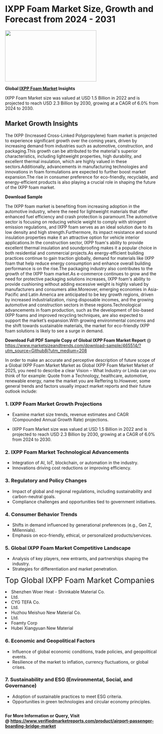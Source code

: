 <H1>IXPP Foam Market Size, Growth and Forecast from 2024 - 2031</H1><img class="aligncenter size-medium wp-image-584254" src="https://thirdeyenews.in/wp-content/uploads/2024/09/Global-Market-Research-300x168.jpeg" alt="" width="300" height="168" /><p><strong>Global&nbsp;<a href="https://www.marketsizeandtrends.com/download-sample/465514/?utm_source=Github8j?utm_medium=208">IXPP Foam Market</a> Insights</strong></p><p>IXPP Foam Market size was valued at USD 1.5 Billion in 2022 and is projected to reach USD 2.3 Billion by 2030, growing at a CAGR of 6.0% from 2024 to 2030.</p><p><h2>Market Growth Insights</h2> <p>The IXPP (Increased Cross-Linked Polypropylene) foam market is projected to experience significant growth over the coming years, driven by increasing demand from industries such as automotive, construction, and packaging.This growth can be attributed to the material's superior characteristics, including lightweight properties, high durability, and excellent thermal insulation, which are highly valued in these sectors.Additionally, advancements in manufacturing technologies and innovations in foam formulations are expected to further boost market expansion.The rise in consumer preference for eco-friendly, recyclable, and energy-efficient products is also playing a crucial role in shaping the future of the IXPP foam market.</p> <p><strong>Download Sample</strong></p> <p>The IXPP foam market is benefiting from increasing adoption in the automotive industry, where the need for lightweight materials that offer enhanced fuel efficiency and crash protection is paramount.The automotive sector is focusing on reducing vehicle weight to comply with stringent emission regulations, and IXPP foam serves as an ideal solution due to its low density and high strength.Furthermore, its impact resistance and sound insulation properties make it an attractive option for vehicle interior applications.In the construction sector, IXPP foam's ability to provide excellent thermal insulation and soundproofing makes it a popular choice in both residential and commercial projects.As energy-efficient building practices continue to gain traction globally, demand for materials like IXPP foam that help reduce energy consumption and enhance overall building performance is on the rise.The packaging industry also contributes to the growth of the IXPP foam market.As e-commerce continues to grow and the need for protective packaging solutions increases, IXPP foam's ability to provide cushioning without adding excessive weight is highly valued by manufacturers and consumers alike.Moreover, emerging economies in Asia-Pacific and Latin America are anticipated to be key growth regions, driven by increased industrialization, rising disposable incomes, and the growing automotive and construction sectors in these regions.Technological advancements in foam production, such as the development of bio-based IXPP foams and improved recycling techniques, are also expected to support the market’s expansion.With growing environmental concerns and the shift towards sustainable materials, the market for eco-friendly IXPP foam solutions is likely to see a surge in demand.<p><span class=""><strong>Download Full PDF Sample Copy of Global IXPP Foam Market Report</strong> @ <a href="https://www.marketsizeandtrends.com/download-sample/465514/?utm_source=Github8j?utm_medium=208" target="_blank">https://www.marketsizeandtrends.com/download-sample/465514/?utm_source=Github8j?utm_medium=208</a></span></p><p>In order to make an accurate and perceptive description of future scope of a Global&nbsp;IXPP Foam Market Market as Global&nbsp;IXPP Foam Market Market of 2025, you need to describe a clear Vision &ndash; What Industry or Linda can you think of for example: Quote from a Technology, healthcare, automotive, renewable energy, name the market you are Reffering to.However, some general trends and factors usually impact market reports and their future outlook include:</p><h3>1.&nbsp;<strong>IXPP Foam Market Growth Projections</strong></h3><ul><li>Examine market size trends, revenue estimates and CAGR (Compounded Annual Growth Rate) projections.</li><li><p>IXPP Foam Market size was valued at USD 1.5 Billion in 2022 and is projected to reach USD 2.3 Billion by 2030, growing at a CAGR of 6.0% from 2024 to 2030.</p></li></ul><h3>2.&nbsp;<strong>IXPP Foam Market Technological Advancements</strong></h3><ul><li>Integration of AI, IoT, blockchain, or automation in the industry.</li><li>Innovations driving cost reductions or improving efficiency.</li></ul><h3>3.&nbsp;<strong>Regulatory and Policy Changes</strong></h3><ul><li>Impact of global and regional regulations, including sustainability and carbon-neutral goals.</li><li>Compliance challenges and opportunities tied to government initiatives.</li></ul><h3>4.&nbsp;<strong>Consumer Behavior Trends</strong></h3><ul><li>Shifts in demand influenced by generational preferences (e.g., Gen Z, Millennials).</li><li>Emphasis on eco-friendly, ethical, or personalized products/services.</li></ul><h3>5.&nbsp;<strong>Global IXPP Foam Market Competitive Landscape</strong></h3><ul><li>Analysis of key players, new entrants, and partnerships shaping the industry.</li><li>Strategies for differentiation and market penetration.</li></ul><p data-pm-slice="1 1 []"><span style="color: inherit; font-family: inherit; font-size: 25px;">Top Global IXPP Foam Market Companies</span></p><div class="" data-test-id=""><p><li>Shenzhen Woer Heat - Shrinkable Material Co.</li><li> Ltd.</li><li> CYG TEFA Co.</li><li> Ltd.</li><li> Huzhou Meishuo New Material Co.</li><li> Ltd.</li><li> Foamty Corp</li><li> Hubei Xiangyuan New Material</li></p></div><h3>6.&nbsp;<strong>Economic and Geopolitical Factors</strong></h3><ul><li>Influence of global economic conditions, trade policies, and geopolitical events.</li><li>Resilience of the market to inflation, currency fluctuations, or global crises.</li></ul><h3>7.&nbsp;<strong>Sustainability and ESG (Environmental, Social, and Governance)</strong></h3><ul><li>Adoption of sustainable practices to meet ESG criteria.</li><li>Opportunities in green technologies and circular economy principles.</li></ul><h2><strong style="font-size: 14px;">For More Information or Query, Visit @&nbsp;</strong><a style="background-color: #ffffff; font-size: 14px;" href="https://www.marketsizeandtrends.com/report/ixpp-foam-market/" target="_blank">https://www.verifiedmarketreports.com/product/airport-passenger-boarding-bridge-market</a></h2>